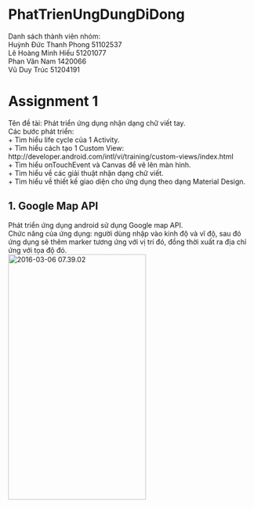 # PhatTrienUngDungDiDong
Danh sách thành viên nhóm:<br />
Huỳnh Đức Thanh Phong 51102537<br />
Lê Hoàng Minh Hiếu 51201077<br />
Phan Văn Nam 1420066<br />
Vũ Duy Trúc 51204191<br />

<h1>Assignment 1</h1>
Tên đề tài: Phát triển ứng dụng nhận dạng chữ viết tay.<br />
Các bước phát triển: <br />
+ Tìm hiểu life cycle của 1 Activity.<br />
+ Tìm hiểu cách tạo 1 Custom View: http://developer.android.com/intl/vi/training/custom-views/index.html <br />
+ Tìm hiểu onTouchEvent và Canvas để vẽ lên màn hình.<br />
+ Tìm hiểu về các giải thuật nhận dạng chữ viết.<br />
+ Tìm hiểu về thiết kế giao diện cho ứng dụng theo dạng Material Design.<br />

<h2>1. Google Map API</h2>
Phát triển ứng dụng android sử dụng Google map API. <br />
Chức năng của ứng dụng: người dùng nhập vào kinh độ và vĩ độ, sau đó ứng dụng sẽ thêm marker tương ứng với vị trí đó, đồng thời xuất ra địa chỉ ứng với tọa độ đó. <br />
<a data-flickr-embed="true"  href="https://www.flickr.com/photos/59466970@N04/25454894551/in/dateposted-public/" title="2016-03-06 07.39.02"><img src="https://farm2.staticflickr.com/1710/25454894551_24cc7d15a9.jpg" width="281" height="500" alt="2016-03-06 07.39.02"></a><script async src="//embedr.flickr.com/assets/client-code.js" charset="utf-8"></script>
